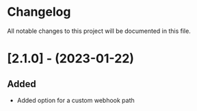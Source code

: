 # Changelog

All notable changes to this project will be documented in this file.

# [2.1.0] - (2023-01-22)

## Added

- Added option for a custom webhook path